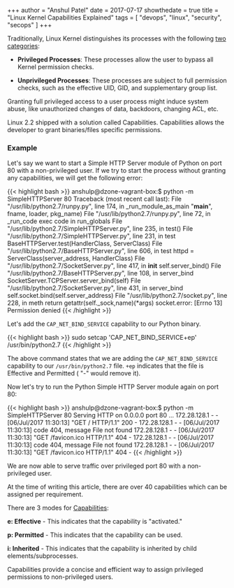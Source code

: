 +++
author = "Anshul Patel"
date = 2017-07-17
showthedate = true
title = "Linux Kernel Capabilities Explained"
tags = [
    "devops",
    "linux",
    "security",
    "secops"
]
+++


Traditionally, Linux Kernel distinguishes its processes with the following [two categories](https://unix.stackexchange.com/questions/258503/what-happens-when-a-non-root-user-sends-signals-to-root-users-process):

* **Privileged Processes**: These processes allow the user to bypass all Kernel permission checks.

* **Unprivileged Processes**: These processes are subject to full permission checks, such as the effective UID, GID, and supplementary group list.

<!--more-->

Granting full privileged access to a user process might induce system abuse, like unauthorized changes of data, backdoors, changing ACL, etc.

Linux 2.2 shipped with a solution called Capabilities. Capabilities allows the developer to grant binaries/files specific permissions.

### Example
Let's say we want to start a Simple HTTP Server module of Python on port 80 with a non-privileged user. If we try to start the process without granting any capabilities, we will get the following error:

{{< highlight bash >}}
anshulp@dzone-vagrant-box:$ python -m SimpleHTTPServer 80
Traceback (most recent call last):
  File "/usr/lib/python2.7/runpy.py", line 174, in _run_module_as_main
    "__main__", fname, loader, pkg_name)
  File "/usr/lib/python2.7/runpy.py", line 72, in _run_code
    exec code in run_globals
  File "/usr/lib/python2.7/SimpleHTTPServer.py", line 235, in <module>
    test()
  File "/usr/lib/python2.7/SimpleHTTPServer.py", line 231, in test
    BaseHTTPServer.test(HandlerClass, ServerClass)
  File "/usr/lib/python2.7/BaseHTTPServer.py", line 606, in test
    httpd = ServerClass(server_address, HandlerClass)
  File "/usr/lib/python2.7/SocketServer.py", line 417, in __init__
    self.server_bind()
  File "/usr/lib/python2.7/BaseHTTPServer.py", line 108, in server_bind
    SocketServer.TCPServer.server_bind(self)
  File "/usr/lib/python2.7/SocketServer.py", line 431, in server_bind
    self.socket.bind(self.server_address)
  File "/usr/lib/python2.7/socket.py", line 228, in meth
    return getattr(self._sock,name)(*args)
socket.error: [Errno 13] Permission denied
{{< /highlight >}}

Let's add the `CAP_NET_BIND_SERVICE` capability to our Python binary.

{{< highlight bash >}}
sudo setcap 'CAP_NET_BIND_SERVICE+ep' /usr/bin/python2.7
{{< /highlight >}}

The above command states that we are adding the  `CAP_NET_BIND_SERVICE`  capability to our `/usr/bin/python2.7` file. `+ep` indicates that the file is Effective and Permitted ( "-"  would remove it).

Now let's try to run the Python Simple HTTP Server module again on port 80:


{{< highlight bash >}}
anshulp@dzone-vagrant-box:$ python -m SimpleHTTPServer 80
Serving HTTP on 0.0.0.0 port 80 ...
172.28.128.1 - - [06/Jul/2017 11:30:13] "GET / HTTP/1.1" 200 -
172.28.128.1 - - [06/Jul/2017 11:30:13] code 404, message File not found
172.28.128.1 - - [06/Jul/2017 11:30:13] "GET /favicon.ico HTTP/1.1" 404 -
172.28.128.1 - - [06/Jul/2017 11:30:13] code 404, message File not found
172.28.128.1 - - [06/Jul/2017 11:30:13] "GET /favicon.ico HTTP/1.1" 404 -
{{< /highlight >}}

We are now able to serve traffic over privileged port 80 with a non-privileged user.

At the time of writing this article, there are over 40 capabilities which can be assigned per requirement.

There are 3 modes for [Capabilities](https://www.insecure.ws/linux/getcap_setcap.html):

 **e: Effective** - This indicates that the capability is "activated."

 **p: Permitted** - This indicates that the capability can be used.

 **i: Inherited** - This indicates that the capability is inherited by child elements/subprocesses.

 Capabilities provide a concise and efficient way to assign privileged permissions to non-privileged users.
